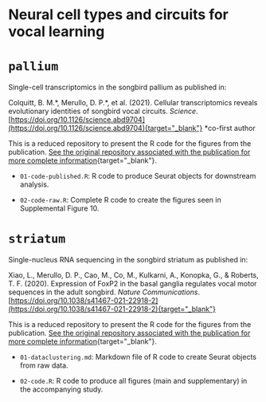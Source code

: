 # Neural cell types and circuits for vocal learning

# `pallium`

Single-cell transcriptomics in the songbird pallium as published in:

Colquitt, B. M.\*, Merullo, D. P.\*, et al. (2021). Cellular transcriptomics reveals evolutionary identities of songbird vocal circuits. *Science*. [https://doi.org/10.1126/science.abd9704](https://doi.org/10.1126/science.abd9704){target="_blank"} \*co-first author

This is a reduced repository to present the R code for the figures from the publication. [See the original repository associated with the publication for more complete information](https://github.com/bradleycolquitt/songbird_cells){target="_blank"}.

- `01-code-published.R`: R code to produce Seurat objects for downstream analysis.

- `02-code-raw.R`: Complete R code to create the figures seen in Supplemental Figure 10.

# `striatum`

Single-nucleus RNA sequencing in the songbird striatum as published in:

Xiao, L., Merullo, D. P., Cao, M., Co, M., Kulkarni, A., Konopka, G., & Roberts, T. F. (2020). Expression of FoxP2 in the basal ganglia regulates vocal motor sequences in the adult songbird. *Nature Communications*. [https://doi.org/10.1038/s41467-021-22918-2](https://doi.org/10.1038/s41467-021-22918-2){target="_blank"}

This is a reduced repository to present the R code for the figures from the publication. [See the original repository associated with the publication for more complete information](https://github.com/konopkalab/songbird_areax){target="_blank"}.

- `01-dataclustering.md`: Markdown file of R code to create Seurat objects from raw data.
  
- `02-code.R`: R code to produce all figures (main and supplementary) in the accompanying study. 
